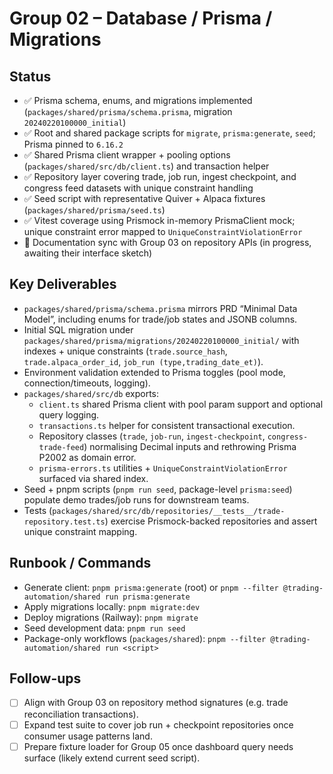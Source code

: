# Group 02 – Database / Prisma / Migrations

## Status
- ✅ Prisma schema, enums, and migrations implemented (`packages/shared/prisma/schema.prisma`, migration `20240220100000_initial`)
- ✅ Root and shared package scripts for `migrate`, `prisma:generate`, `seed`; Prisma pinned to `6.16.2`
- ✅ Shared Prisma client wrapper + pooling options (`packages/shared/src/db/client.ts`) and transaction helper
- ✅ Repository layer covering trade, job run, ingest checkpoint, and congress feed datasets with unique constraint handling
- ✅ Seed script with representative Quiver + Alpaca fixtures (`packages/shared/prisma/seed.ts`)
- ✅ Vitest coverage using Prismock in-memory PrismaClient mock; unique constraint error mapped to `UniqueConstraintViolationError`
- 🚧 Documentation sync with Group 03 on repository APIs (in progress, awaiting their interface sketch)

## Key Deliverables
- `packages/shared/prisma/schema.prisma` mirrors PRD “Minimal Data Model”, including enums for trade/job states and JSONB columns.
- Initial SQL migration under `packages/shared/prisma/migrations/20240220100000_initial/` with indexes + unique constraints (`trade.source_hash`, `trade.alpaca_order_id`, `job_run (type,trading_date_et)`).
- Environment validation extended to Prisma toggles (pool mode, connection/timeouts, logging).
- `packages/shared/src/db` exports:
  - `client.ts` shared Prisma client with pool param support and optional query logging.
  - `transactions.ts` helper for consistent transactional execution.
  - Repository classes (`trade`, `job-run`, `ingest-checkpoint`, `congress-trade-feed`) normalising Decimal inputs and rethrowing Prisma P2002 as domain error.
  - `prisma-errors.ts` utilities + `UniqueConstraintViolationError` surfaced via shared index.
- Seed + pnpm scripts (`pnpm run seed`, package-level `prisma:seed`) populate demo trades/job runs for downstream teams.
- Tests (`packages/shared/src/db/repositories/__tests__/trade-repository.test.ts`) exercise Prismock-backed repositories and assert unique constraint mapping.

## Runbook / Commands
- Generate client: `pnpm prisma:generate` (root) or `pnpm --filter @trading-automation/shared run prisma:generate`
- Apply migrations locally: `pnpm migrate:dev`
- Deploy migrations (Railway): `pnpm migrate`
- Seed development data: `pnpm run seed`
- Package-only workflows (`packages/shared`): `pnpm --filter @trading-automation/shared run <script>`

## Follow-ups
- [ ] Align with Group 03 on repository method signatures (e.g. trade reconciliation transactions).
- [ ] Expand test suite to cover job run + checkpoint repositories once consumer usage patterns land.
- [ ] Prepare fixture loader for Group 05 once dashboard query needs surface (likely extend current seed script).
